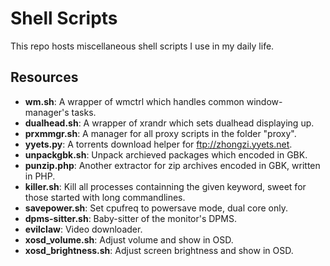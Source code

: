 Shell Scripts
=============

This repo hosts miscellaneous shell scripts I use in my daily life.

Resources
---------

* **wm.sh**:              A wrapper of wmctrl which handles common window-manager's tasks.
* **dualhead.sh**:        A wrapper of xrandr which sets dualhead displaying up.
* **prxmmgr.sh**:         A manager for all proxy scripts in the folder "proxy".
* **yyets.py**:           A torrents download helper for ftp://zhongzi.yyets.net.
* **unpackgbk.sh**:       Unpack archieved packages which encoded in GBK.
* **punzip.php**:         Another extractor for zip archives encoded in GBK, written in PHP.
* **killer.sh**:          Kill all processes containning the given keyword, sweet for those started with long commandlines.
* **savepower.sh**:       Set cpufreq to powersave mode, dual core only.
* **dpms-sitter.sh**:     Baby-sitter of the monitor's DPMS.
* **evilclaw**:           Video downloader.
* **xosd_volume.sh**:     Adjust volume and show in OSD.
* **xosd_brightness.sh**: Adjust screen brightness and show in OSD.
